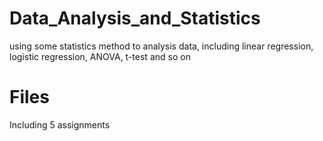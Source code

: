 # Data_Analysis_and_Statistics
using some statistics method to analysis data, including linear regression, logistic regression, ANOVA, t-test and so on

# Files
Including 5 assignments
